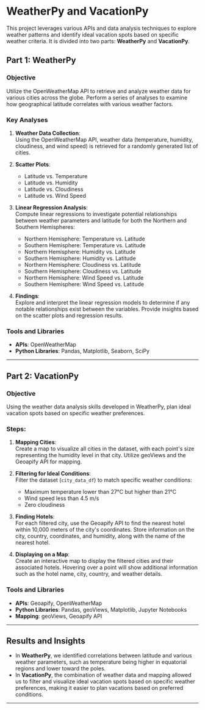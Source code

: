 # WeatherPy and VacationPy

This project leverages various APIs and data analysis techniques to explore weather patterns and identify ideal vacation spots based on specific weather criteria. It is divided into two parts: **WeatherPy** and **VacationPy**.

## Part 1: WeatherPy

### Objective
Utilize the OpenWeatherMap API to retrieve and analyze weather data for various cities across the globe. Perform a series of analyses to examine how geographical latitude correlates with various weather factors.

### Key Analyses
1. **Weather Data Collection**:  
   Using the OpenWeatherMap API, weather data (temperature, humidity, cloudiness, and wind speed) is retrieved for a randomly generated list of cities.

2. **Scatter Plots**:
   - Latitude vs. Temperature
   - Latitude vs. Humidity
   - Latitude vs. Cloudiness
   - Latitude vs. Wind Speed

3. **Linear Regression Analysis**:  
   Compute linear regressions to investigate potential relationships between weather parameters and latitude for both the Northern and Southern Hemispheres:
   - Northern Hemisphere: Temperature vs. Latitude
   - Southern Hemisphere: Temperature vs. Latitude
   - Northern Hemisphere: Humidity vs. Latitude
   - Southern Hemisphere: Humidity vs. Latitude
   - Northern Hemisphere: Cloudiness vs. Latitude
   - Southern Hemisphere: Cloudiness vs. Latitude
   - Northern Hemisphere: Wind Speed vs. Latitude
   - Southern Hemisphere: Wind Speed vs. Latitude

4. **Findings**:  
   Explore and interpret the linear regression models to determine if any notable relationships exist between the variables. Provide insights based on the scatter plots and regression results.

### Tools and Libraries
- **APIs**: OpenWeatherMap
- **Python Libraries**: Pandas, Matplotlib, Seaborn, SciPy

---

## Part 2: VacationPy

### Objective
Using the weather data analysis skills developed in WeatherPy, plan ideal vacation spots based on specific weather preferences.

### Steps:
1. **Mapping Cities**:  
   Create a map to visualize all cities in the dataset, with each point's size representing the humidity level in that city. Utilize geoViews and the Geoapify API for mapping.

2. **Filtering for Ideal Conditions**:  
   Filter the dataset (`city_data_df`) to match specific weather conditions:
   - Maximum temperature lower than 27°C but higher than 21°C
   - Wind speed less than 4.5 m/s
   - Zero cloudiness

3. **Finding Hotels**:  
   For each filtered city, use the Geoapify API to find the nearest hotel within 10,000 meters of the city's coordinates. Store information on the city, country, coordinates, and humidity, along with the name of the nearest hotel.

4. **Displaying on a Map**:  
   Create an interactive map to display the filtered cities and their associated hotels. Hovering over a point will show additional information such as the hotel name, city, country, and weather details.

### Tools and Libraries
- **APIs**: Geoapify, OpenWeatherMap
- **Python Libraries**: Pandas, geoViews, Matplotlib, Jupyter Notebooks
- **Mapping**: geoViews, Geoapify API

---

## Results and Insights
- In **WeatherPy**, we identified correlations between latitude and various weather parameters, such as temperature being higher in equatorial regions and lower toward the poles.
- In **VacationPy**, the combination of weather data and mapping allowed us to filter and visualize ideal vacation spots based on specific weather preferences, making it easier to plan vacations based on preferred conditions.

---
